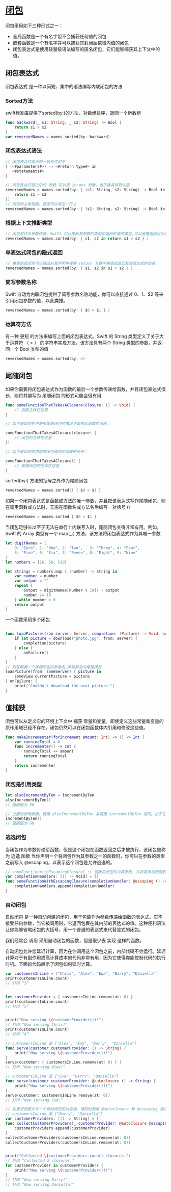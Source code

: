 # [闭包](https://doc.swiftgg.team/documentation/the-swift-programming-language-----/closures)

闭包采用如下三种形式之一：

- 全局函数是一个有名字但不会捕获任何值的闭包
- 嵌套函数是一个有名字并可以捕获其封闭函数域内值的闭包
- 闭包表达式是使用轻量级语法编写的匿名闭包，它们能够捕获其上下文中的值。

## 闭包表达式

闭包表达式 是一种以简短、集中的语法编写内联闭包的方法

### Sorted方法

swift标准库提供了sorted(by:)的方法，对数组排序，返回一个新数组

```swift
func backward(_ s1: String, _ s2: String) -> Bool {
    return s1 > s2
}
var reversedNames = names.sorted(by: backward)
```

### 闭包表达式语法

```swift
// 闭包表达式语法的一般形式如下
{ (<#parameters#>) -> <#return type#> in
   <#statements#>
}

// 闭包表达式语法中的 参数 可以是 in-out 参数，但不能具有默认值
reversedNames = names.sorted(by: { (s1: String, s2: String) -> Bool in
    return s1 > s2
})
// 闭包的主体很短，甚至可以写在一行上
reversedNames = names.sorted(by: { (s1: String, s2: String) -> Bool in return s1 > s2 } )
```

### 根据上下文推断类型

```swift
// 闭包是作为参数传递，Swift 可以推断其参数的类型和返回的值的类型,可以省略返回尖头和参数名称两边的括号
reversedNames = names.sorted(by: { s1, s2 in return s1 > s2 } )
```

### 单表达式闭包的隐式返回

```swift
// 单表达式闭包可以通过从其声明中省略 return 关键字来隐式返回其单表达式的结果
reversedNames = names.sorted(by: { s1, s2 in s1 > s2 } )
```

### 简写参数名称

Swift 自动为内联闭包提供了简写参数名称功能，你可以直接通过 $0、$1、$2 等来引用闭包参数的值，以此类推。

```swift
reversedNames = names.sorted(by: { $0 > $1 } )
```

### 运算符方法

有一种 更短 的方法来编写上面的闭包表达式。Swift 的 String 类型定义了关于大于运算符 （ > ） 的字符串实现方法，该方法具有两个 String 类型的参数，并返回一个 Bool 类型的值

```swift
reversedNames = names.sorted(by: >)
```

## 尾随闭包

如果你需要将闭包表达式作为函数的最后一个参数传递给函数，并且闭包表达式很长，则将其编写为 尾随闭包 的形式可能会很有用

```swift
func someFunctionThatTakesAClosure(closure: () -> Void) {
    // 函数主体在这里
}

// 以下是如何在不使用尾随闭包的情况下调用此函数的示例：

someFunctionThatTakesAClosure(closure: {
    // 闭包的主体在这里
})

// 以下是如何使用尾随闭包调用此函数的示例：

someFunctionThatTakesAClosure() {
    // 尾随闭包的主体在这里
}
```

sorted(by:) 方法的括号之外作为尾随闭包

```swift
reversedNames = names.sorted() { $0 > $1 }
```

如果一个闭包表达式是函数或方法的唯一参数，并且把该表达式写作尾随闭包，则在调用函数或方法时，无需在函数名或方法名后编写一对括号 ()

```swift
reversedNames = names.sorted { $0 > $1 }
```

当闭包足够长以至于无法在单行上内联写入时，尾随闭包变得非常有用。例如，Swift 的 Array 类型有一个 map(_:) 方法，该方法将闭包表达式作为其唯一参数

```swift
let digitNames = [
    0: "Zero", 1: "One", 2: "Two",   3: "Three", 4: "Four",
    5: "Five", 6: "Six", 7: "Seven", 8: "Eight", 9: "Nine"
]
let numbers = [16, 58, 510]

let strings = numbers.map { (number) -> String in
    var number = number
    var output = ""
    repeat {
        output = digitNames[number % 10]! + output
        number /= 10
    } while number > 0
    return output
}
```

一个函数采用多个闭包

```swift

func loadPicture(from server: Server, completion: (Picture) -> Void, onFailure: () -> Void) {
    if let picture = download("photo.jpg", from: server) {
        completion(picture)
    } else {
        onFailure()
    }
}
// 则省略第一个尾随闭包的参数名,声明其余的尾随闭包
loadPicture(from: someServer) { picture in
    someView.currentPicture = picture
} onFailure: {
    print("Couldn't download the next picture.")
}
```

## 值捕获

闭包可以从定义它的环境上下文中 捕获 常量和变量。即使定义这些常量和变量的原作用域已经不存在，闭包仍然可以在闭包函数体内引用和修改这些值。

```swift
func makeIncrementer(forIncrement amount: Int) -> () -> Int {
    var runningTotal = 0
    func incrementer() -> Int {
        runningTotal += amount
        return runningTotal
    }
    return incrementer
}
```

### 闭包是引用类型

```swift
let alsoIncrementByTen = incrementByTen
alsoIncrementByTen()
// 返回值为 50

// 上面的示例表明，调用 alsoIncrementByTen 与调用 incrementByTen 相同。由于它们都引用相同的闭包，因此它们都会递增并返回相同的 runningTotal 值。
incrementByTen()
// 返回值为 60
```

### 逃逸闭包

当闭包作为参数传递给函数，但是这个闭包在函数返回之后才被执行，该闭包被称为 逃逸 函数
当你声明一个将闭包作为其参数之一的函数时，你可以在参数的类型之前写入 @escaping，以表示这个闭包是允许逃逸的。

```swift
// someFunctionWithEscapingClosure(_:) 函数将闭包作为其参数，并将其添加到函数外部声明的数组中。如果不用 @escaping 标记此函数的参数，则会收到编译错误。
var completionHandlers: [() -> Void] = []
func someFunctionWithEscapingClosure(completionHandler: @escaping () -> Void) {
    completionHandlers.append(completionHandler)
}
```

### 自动闭包

自动闭包 是一种自动创建的闭包，用于包装作为参数传递给函数的表达式。它不接受任何参数，当它被调用时，它返回包裹在其内部的表达式的值。这种便利语法让你能够省略闭包的大括号，用一个普通的表达式来代替显式的闭包。

我们经常会 调用 采用自动闭包的函数，但是很少去 实现 这样的函数。

自动闭包允许您延迟计算，因为在你调用这个闭包之前，内部代码不会运行。延迟计算对于有副作用或高计算成本的代码非常有用，因为它使得你能控制代码的执行时机。下面的代码展示了闭包如何延时计算。

```swift
var customersInLine = ["Chris", "Alex", "Ewa", "Barry", "Daniella"]
print(customersInLine.count)
// 打印 “5”


let customerProvider = { customersInLine.remove(at: 0) }
print(customersInLine.count)
// 打印 ”5“


print("Now serving \(customerProvider())!")
// 打印 “Now serving Chris!”
print(customersInLine.count)
// 打印 “4”

// customersInLine 是 ["Alex", "Ewa", "Barry", "Daniella"]
func serve(customer customerProvider: () -> String) {
    print("Now serving \(customerProvider())!")
}
serve(customer: { customersInLine.remove(at: 0) } )
// 打印 “Now serving Alex!”

// customersInLine 是 ["Ewa", "Barry", "Daniella"]
func serve(customer customerProvider: @autoclosure () -> String) {
    print("Now serving \(customerProvider())!")
}
serve(customer: customersInLine.remove(at: 0))
// 打印 “Now serving Ewa!”

// 如果您想要允许一个自动闭包可以逃逸，请同时使用 @autoclosure 和 @escaping 属性。
// customersInLine 是 ["Barry", "Daniella"]
var customerProviders: [() -> String] = []
func collectCustomerProviders(_ customerProvider: @autoclosure @escaping () -> String) {
    customerProviders.append(customerProvider)
}
collectCustomerProviders(customersInLine.remove(at: 0))
collectCustomerProviders(customersInLine.remove(at: 0))


print("Collected \(customerProviders.count) closures.")
// 打印 “Collected 2 closures.”
for customerProvider in customerProviders {
    print("Now serving \(customerProvider())!")
}
// 打印 “Now serving Barry!”
// 打印 ”Now serving Daniella!“
```
